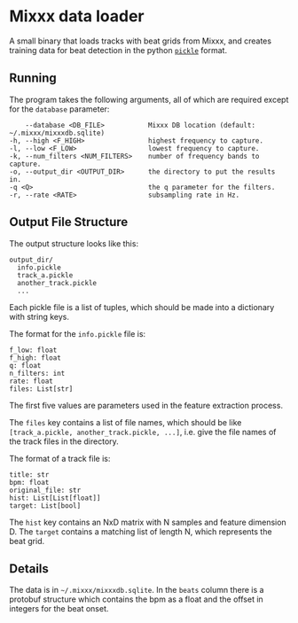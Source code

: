 # Mixxx data loader

A small binary that loads tracks with beat grids from Mixxx, and
creates training data for beat detection in the python
[`pickle`](https://docs.python.org/3/library/pickle.html) format.

## Running

The program takes the following arguments, all of which are required
except for the `database` parameter:

        --database <DB_FILE>           Mixxx DB location (default: ~/.mixxx/mixxxdb.sqlite)
    -h, --high <F_HIGH>                highest frequency to capture.
    -l, --low <F_LOW>                  lowest frequency to capture.
    -k, --num_filters <NUM_FILTERS>    number of frequency bands to capture.
    -o, --output_dir <OUTPUT_DIR>      the directory to put the results in.
    -q <Q>                             the q parameter for the filters.
    -r, --rate <RATE>                  subsampling rate in Hz.

## Output File Structure

The output structure looks like this:

    output_dir/
      info.pickle
      track_a.pickle
      another_track.pickle
      ...

Each pickle file is a list of tuples, which should be made into a
dictionary with string keys.

The format for the `info.pickle` file is:

    f_low: float
    f_high: float
    q: float
    n_filters: int
    rate: float
    files: List[str]

The first five values are parameters used in the feature extraction
process.
    
The `files` key contains a list of file names, which should be like
`[track_a.pickle, another_track.pickle, ...]`, i.e. give the file
names of the track files in the directory.

The format of a track file is:

    title: str
    bpm: float
    original_file: str
    hist: List[List[float]]
    target: List[bool]

The `hist` key contains an NxD matrix with N samples and feature
dimension D.  The `target` contains a matching list of length N, which
represents the beat grid.

## Details

The data is in `~/.mixxx/mixxxdb.sqlite`.  In the `beats` column there
is a protobuf structure which contains the bpm as a float and the
offset in integers for the beat onset.
